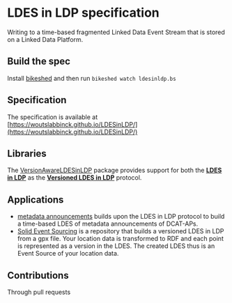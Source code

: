 # LDES in LDP specification

Writing to a time-based fragmented Linked Data Event Stream that is stored on a Linked Data Platform.

## Build the spec

Install [bikeshed](https://tabatkins.github.io/bikeshed/#installing) and then run `bikeshed watch ldesinldp.bs`

## Specification

The specification is available at [https://woutslabbinck.github.io/LDESinLDP/](https://woutslabbinck.github.io/LDESinLDP/)

## Libraries

The [VersionAwareLDESinLDP](https://www.npmjs.com/package/@treecg/versionawareldesinldp) package provides support for both the [**LDES in LDP**](https://woutslabbinck.github.io/LDESinLDP/#ldesinldp) as the [**Versioned LDES in LDP**](https://woutslabbinck.github.io/LDESinLDP/#VLIL) protocol.


## Applications

* [metadata announcements](https://tree.linkeddatafragments.org/announcements/) builds upon the LDES in LDP protocol to build a time-based LDES of metadata announcements of DCAT-APs.
* [Solid Event Sourcing](https://github.com/woutslabbinck/SolidEventSourcing) is a repository that builds a versioned LDES in LDP from a gpx file.
Your location data is transformed to RDF and each point is represented as a version in the LDES.
The created LDES thus is an Event Source of your location data.

## Contributions

Through pull requests
